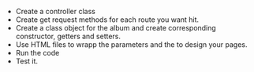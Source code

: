 * Create  a controller class
* Create get request methods for each route you want hit.
* Create a class object for the album and create corresponding constructor, getters and setters. 
* Use HTML files to wrapp the parameters and the to design your pages.
* Run the code
* Test it.
